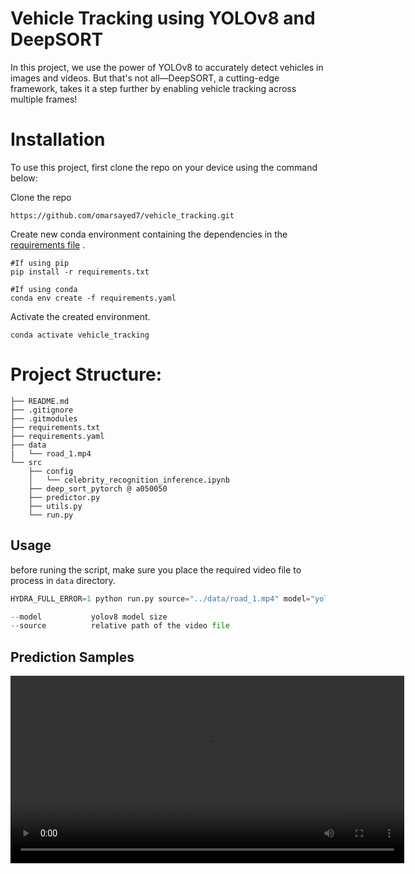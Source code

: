 # Vehicle Tracking using YOLOv8 and DeepSORT

In this project, we use the power of YOLOv8 to accurately detect vehicles in images and videos. But that's not all—DeepSORT, a cutting-edge framework, takes it a step further by enabling vehicle tracking across multiple frames!


# Installation

To use this project, first clone the repo on your device using the command below:

Clone the repo

```
https://github.com/omarsayed7/vehicle_tracking.git
```

Create new conda environment containing the dependencies in the [requirements file](requirements.yشml) .

```
#If using pip
pip install -r requirements.txt

#If using conda
conda env create -f requirements.yaml
```

Activate the created environment.

```
conda activate vehicle_tracking
```


# Project Structure:

```
├── README.md
├── .gitignore
├── .gitmodules
├── requirements.txt
├── requirements.yaml
├── data
|   └── road_1.mp4
└── src
    ├── config
    │   └── celebrity_recognition_inference.ipynb
    ├── deep_sort_pytorch @ a050050
    ├── predictor.py
    ├── utils.py
    └── run.py

```


## Usage

before runing the script, make sure you place the required video file to process in `data` directory.
```Python
HYDRA_FULL_ERROR=1 python run.py source="../data/road_1.mp4" model="yolov8x.pt"

--model           yolov8 model size
--source          relative path of the video file
```
## Prediction Samples

<!-- <p align="center">
  <img src="imgs/samples.png" width="720" title="Deep-Emotion Architecture">
</p> -->
<video width="630" height="300" src="./data/road_1.mp4"></video>
